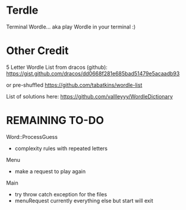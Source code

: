 # Terdle
Terminal Wordle... aka play Wordle in your terminal :)

# Other Credit
5 Letter Wordle List from dracos (github): https://gist.github.com/dracos/dd0668f281e685bad51479e5acaadb93

or pre-shuffled https://github.com/tabatkins/wordle-list

List of solutions here: https://github.com/vallleyyy/WordleDictionary

# REMAINING TO-DO
Word::ProcessGuess
- complexity rules with repeated letters 

Menu
- make a request to play again

Main
- try throw catch exception for the files
- menuRequest currently everything else but start will exit